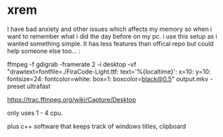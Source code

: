 # xrem
I have bad anxiety and other issues which affects my memory so when i want to remember what i did the day before on my pc. i use this setup as i wanted something simple. It has less features than offical repo but could help someone else too... :



ffmpeg -f gdigrab -framerate 2 -i desktop -vf "drawtext=fontfile=./FiraCode-Light.ttf: text='%{localtime}': x=10: y=10: fontsize=24: fontcolor=white: box=1: boxcolor=black@0.5" output.mkv  -preset ultrafast

https://trac.ffmpeg.org/wiki/Capture/Desktop

only uses 1 - 4 cpu.

plus c++ software that keeps track of windows titles, clipboard 
